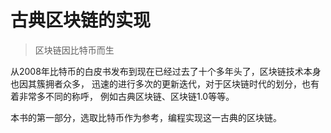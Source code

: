# 古典区块链的实现

> 区块链因比特币而生

从2008年比特币的白皮书发布到现在已经过去了十个多年头了，区块链技术本身也因其簇拥者众多，
迅速的进行多次的更新迭代，对于区块链时代的划分，也有着非常多不同的称呼，
例如古典区块链、区块链1.0等等。

本书的第一部分，选取比特币作为参考，编程实现这一古典的区块链。


